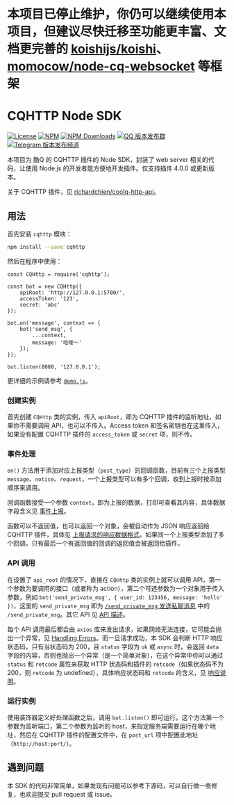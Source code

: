 # 本项目已停止维护，你仍可以继续使用本项目，但建议尽快迁移至功能更丰富、文档更完善的 [koishijs/koishi](https://github.com/koishijs/koishi)、[momocow/node-cq-websocket](https://github.com/momocow/node-cq-websocket) 等框架

# CQHTTP Node SDK

[![License](https://img.shields.io/npm/l/cqhttp.svg)](LICENSE)
[![NPM](https://img.shields.io/npm/v/cqhttp.svg)](https://www.npmjs.com/package/cqhttp)
[![NPM Downloads](https://img.shields.io/npm/dt/cqhttp.svg)](https://www.npmjs.com/package/cqhttp)
[![QQ 版本发布群](https://img.shields.io/badge/%E7%89%88%E6%9C%AC%E5%8F%91%E5%B8%83%E7%BE%A4-218529254-green.svg)](https://jq.qq.com/?_wv=1027&k=5Nl0zhE)
[![Telegram 版本发布频道](https://img.shields.io/badge/%E7%89%88%E6%9C%AC%E5%8F%91%E5%B8%83%E9%A2%91%E9%81%93-join-green.svg)](https://t.me/cqhttp_release)

本项目为 酷Q 的 CQHTTP 插件的 Node SDK，封装了 web server 相关的代码，让使用 Node.js 的开发者能方便地开发插件。仅支持插件 4.0.0 或更新版本。

关于 CQHTTP 插件，见 [richardchien/coolq-http-api](https://github.com/richardchien/coolq-http-api)。

## 用法

首先安装 `cqhttp` 模块：

```bash
npm install --save cqhttp
```

然后在程序中使用：

```es6
const CQHttp = require('cqhttp');

const bot = new CQHttp({
    apiRoot: 'http://127.0.0.1:5700/',
    accessToken: '123',
    secret: 'abc'
});

bot.on('message', context => {
    bot('send_msg', {
        ...context,
        message: '哈喽～'
    });
});

bot.listen(8080, '127.0.0.1');
```

更详细的示例请参考 [`demo.js`](demo.js)。

### 创建实例

首先创建 `CQHttp` 类的实例，传入 `apiRoot`，即为 CQHTTP 插件的监听地址，如果你不需要调用 API，也可以不传入。Access token 和签名密钥也在这里传入，如果没有配置 CQHTTP 插件的 `access_token` 或 `secret` 项，则不传。

### 事件处理

`on()` 方法用于添加对应上报类型（`post_type`）的回调函数，目前有三个上报类型 `message`、`notice`、`request`，一个上报类型可以有多个回调，收到上报时按添加顺序来调用。

回调函数接受一个参数 `context`，即为上报的数据，打印可查看其内容，具体数据字段含义见 [事件上报](https://cqhttp.cc/docs/#/Post)。

函数可以不返回值，也可以返回一个对象，会被自动作为 JSON 响应返回给 CQHTTP 插件，具体见 [上报请求的响应数据格式](https://cqhttp.cc/docs/#/Post?id=%E4%B8%8A%E6%8A%A5%E6%95%B0%E6%8D%AE%E6%A0%BC%E5%BC%8F)。如果同一个上报类型添加了多个回调，只有最后一个有返回值的回调的返回值会被返回给插件。

### API 调用

在设置了 `api_root` 的情况下，直接在 `CQHttp` 类的实例上就可以调用 API，第一个参数为要调用的接口（或者称为 action），第二个可选参数为一个对象用于传入参数，例如 `bot('send_private_msg', { user_id: 123456, message: 'hello' })`，这里的 `send_private_msg` 即为 [`/send_private_msg` 发送私聊消息](https://cqhttp.cc/docs/#/API?id=send_private_msg-%E5%8F%91%E9%80%81%E7%A7%81%E8%81%8A%E6%B6%88%E6%81%AF) 中的 `/send_private_msg`。其它 API 见 [API 描述](https://cqhttp.cc/docs/#/API)。

每个 API 调用最后都会由 `axios` 库来发出请求，如果网络无法连接，它可能会抛出一个异常，见 [Handling Errors](https://github.com/axios/axios#handling-errors)。而一旦请求成功，本 SDK 会判断 HTTP 响应状态码，只有当状态码为 200，且 `status` 字段为 `ok` 或 `async` 时，会返回 `data` 字段的内容，否则也抛出一个异常（是一个简单对象），在这个异常中你可以通过 `status` 和 `retcode` 属性来获取 HTTP 状态码和插件的 `retcode`（如果状态码不为 200，则 `retcode` 为 undefined），具体响应状态码和 `retcode` 的含义，见 [响应说明](https://cqhttp.cc/docs/#/API?id=%E5%93%8D%E5%BA%94%E8%AF%B4%E6%98%8E)。

### 运行实例

使用装饰器定义好处理函数之后，调用 `bot.listen()` 即可运行。这个方法第一个参数为监听端口，第二个参数为监听的 host，来指定服务端需要运行在哪个地址，然后在 CQHTTP 插件的配置文件中，在 `post_url` 项中配置此地址（`http://host:port/`）。

## 遇到问题

本 SDK 的代码非常简单，如果发现有问题可以参考下源码，可以自行做一些修复，也欢迎提交 pull request 或 issue。
